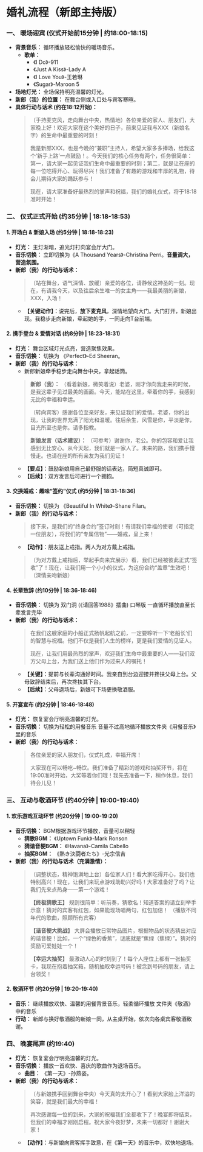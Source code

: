 # 婚礼流程（新郎主持版）

### 一、 暖场迎宾 (仪式开始前15分钟 | 约18:00-18:15)

- **背景音乐：** 循环播放轻松愉快的暖场音乐。
    - **歌单：**
        - 《I Do》-911
        - 《Just A Kiss》-Lady A
        - 《I Love You》-王若琳
        - 《Sugar》-Maroon 5
- **场地灯光：** 全场保持明亮温馨的灯光。
- **新郎（我）的位置：** 在舞台侧或入口处与宾客寒暄。
- **具体行动与话术 (约在18:12开始)：**
    > （手持麦克风，走向舞台中央，热情地）各位亲爱的家人、朋友们，大家晚上好！欢迎大家在这个美好的日子，前来见证我与XXX（新娘名字）的生命中最重要的时刻！
    >
    > 我是新郎XXX，也是今晚的“兼职”主持人，希望大家多多捧场，给我这个‘新手上路’一点鼓励！。今天我们的核心任务有两个，任务很简单：第一，请大家一起见证我们生命中最重要的时刻；第二，就是让在座的每一位吃得开心、玩得尽兴！我们准备了有趣的游戏和丰厚的礼物，待会儿期待大家的踊跃参与！
    >
    > 现在，请大家准备好最热烈的掌声和祝福，我们的婚礼仪式，将于18:18准时开始！

### 二、 仪式正式开始 (约35分钟 | 18:18-18:53)

#### 1. 开场白 & 新娘入场 (约5分钟 | 18:18-18:23)

- **灯光：** 主灯渐暗，追光灯打向宴会厅大门。
- **音乐切换：** 立即切换为《A Thousand Years》-Christina Perri。**音量调大，营造氛围。**
- **新郎（我）的行动与话术：**
    > （站在舞台，语气深情、放缓）亲爱的各位，请静候这神圣的一刻。现在，有请我今天，以及往后余生唯一的女主角——我最美丽的新娘，XXX，入场！
    - **【关键动作】**：说完后，**放下麦克风**，深情地望向大门。大门打开，新娘出现。我稳步走向新娘，牵起她的手，一同走向T台前端。

#### 2. 携手登台 & 爱情对话 (约8分钟 | 18:23-18:31)

- **灯光：** 舞台区域灯光点亮，营造聚焦效果。
- **音乐切换：** 切换为 《Perfect》-Ed Sheeran。
- **新郎（我）的行动与话术：**
    - 新郎新娘牵手稳步走向舞台中央，拿起话筒。
    >
    > **新郎（我）：** （看着新娘，微笑着说）老婆，刚才你向我走来的时候，是我这辈子见过最美的画面。今天，能站在这里，牵着你的手，我感到无比的幸福和幸运。
    >
    > （转向宾客）感谢各位至亲好友，来见证我们的爱情。老婆，你的出现，让我的世界充满了阳光和温暖。往后余生，风雪是你，平淡是你，目光所至也是你。请多指教。
    >
    > **新娘发言（话术建议）：** （可参考）谢谢你，老公。你的包容和爱让我感到无比安心。从今天起，我们就是一家人了。未来的路，我们携手慢慢走。也请在座的所有亲友为我们见证！
    - **【要点】**：鼓励新娘用自己最舒服的话表达，简短真诚即可。
    - **【后续】**：双方发言后可进行一个拥抱。

#### 3. 交换婚戒：趣味“签约”仪式 (约5分钟 | 18:31-18:36)

- **音乐切换：** 切换为 《Beautiful In White》-Shane Filan。
- **新郎（我）的行动与话术：**
    > 接下来，是我们的“终身合约”签订时刻！有请我们幸福的使者（可指定一位朋友），将我们的“专属信物”——婚戒，呈上来！
    - **【动作】**：朋友送上戒指。两人为对方戴上戒指。
    >
    > （为对方戴上戒指后，举起手向来宾展示）看，我们已经被彼此正式“签收”了！现在，让我们用一个小小的仪式，为这份合约“盖章”生效吧！（深情亲吻新娘）

#### 4. 长辈致辞 (约10分钟 | 18:36-18:46)

- **音乐切换：** 切换为 双门洞 (《请回答1988》插曲) 口琴版 一直循环播放直至长辈发言完毕
- **新郎（我）的行动与话术：**
    > 在我们这艘家庭的小船正式扬帆起航之前，一定要聆听一下‘老船长’们的智慧与祝福。他们不仅是我们人生的榜样，更是我们爱情的见证人。
    >
    > 现在，让我们用最热烈的掌声，欢迎我们生命中最重要的人——我们双方父母上台，为我们送上他们作为过来人的嘱托！
    - **【关键】**：提前与长辈沟通好时间。我亲自到台边迎接并搀扶父母上台。父母致辞结束后，再次搀扶其下台。
    - **【后续】**：父母退场后，新娘可下场更换敬酒服。

#### 5. 开宴宣布 (约2分钟 | 18:46-18:48)

- **灯光：** 恢复宴会厅明亮温馨的灯光。
- **音乐切换：** 切换为轻松的用餐音乐 音量不过高地循环播放文件夹《用餐音乐》里的音乐
- **新郎（我）的行动与话术：**
    > 各位亲爱的家人朋友们，仪式礼成，幸福开席！
    >
    > 大家现在可以畅吃~畅饮。我们准备了精彩的游戏和抽奖环节，将在19:00准时开始，大奖等着你们哦！我先去准备一下，稍作休息，我们待会儿见！

### 三、 互动与敬酒环节 (约40分钟 | 19:00-19:40)

#### 1. 欢乐游戏互动环节 (约20分钟 | 19:00-19:20)
 
- **音乐切换：** BGM根据游戏环节播放，音量可以稍轻
    - **猜歌BGM：** 《Uptown Funk》-Mark Ronson  
    - **猜谐音梗BGM：** 《Havana》-Camila Cabello
    - **抽奖BGM：** 《熱き決闘者たち》-光宗信吉
- **新郎（我）的行动与话术（充满激情）：**
    > （调整状态，精神饱满地上台）各位家人们！看大家吃得开心，我们也特别高兴！现在，让我们来玩点游戏助助兴好吗！大家准备好了吗？让我们先来点热身——第一个游戏！
    >
    > **【终极猜歌王】**
    > 规则很简单：听前奏，猜歌名！知道答案的请立刻举手示意！猜对的宾客有红包，如果能现场唱两句，红包加倍！
    > （播放不同年代的歌曲，照顾所有宾客）
    >
    > **【谐音梗大挑战】**
    > 大屏会播放日常物品图片，根据物品的状态猜出对应的谐音梗！比如，一个“绿色的香蕉”，谜底就是“蕉绿（蕉绿）”。猜对的奖励可爱娃娃一个！
    >
    > **【幸运大抽奖】**
    > 最激动人心的时刻到了！每个人座位上都有一张抽奖卡，我现在抱着抽奖箱，随机抽取幸运号码！被念到号码的朋友，请上台领奖！

#### 2. 敬酒环节 (约20分钟 | 19:20-19:40)

- **音乐：** 继续播放欢快、温馨的用餐背景音乐，轻柔循环播放 文件夹《敬酒》中的音乐
- **行动：** 新郎与换好敬酒服的新娘一同，从主桌开始，依次向各桌宾客敬酒致谢。

### 四、 晚宴尾声 (约19:40)

- **灯光：** 恢复宴会厅明亮温馨的灯光。
- **音乐切换：** 播放一首欢快、喜庆的歌曲作为退场音乐。
    - **曲目：** 《第一天》-孙燕姿。
- **新郎（我）的行动与话术：**
    > （与新娘携手回到舞台中央）今天真的太开心了！看到大家脸上洋溢的笑容，就是我们最大的幸福！
    >
    > 再次感谢每一位的到来，大家的祝福我们全都收下了！晚宴即将结束，但我们的幸福才刚刚启程。祝大家今夜好梦，未来一切都好！谢谢大家！
    - **【动作】**：与新娘向宾客挥手致意，在《第一天》的音乐中，欢快地退场。
